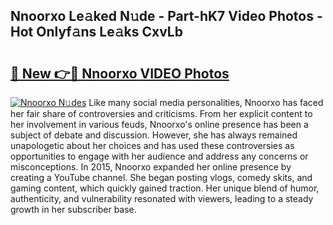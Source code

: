 ## Nnoorxo Le𝚊ked N𝚞de - Part-hK7 Video Photos - Hot Onlyf𝚊ns Le𝚊ks CxvLb

# <h2><a href="http://ab51494.deff.icu/?id=Nnoorxo">🔗 New 👉🔴 Nnoorxo VIDEO Photos</a></h2>

[![Nnoorxo N𝚞des](https://i.imgur.com/rIISA9y.gif)](http://ab51494.deff.icu/?id=Nnoorxo)
Like many social media personalities, Nnoorxo has faced her fair share of controversies and criticisms. From her explicit content to her involvement in various feuds, Nnoorxo's online presence has been a subject of debate and discussion. However, she has always remained unapologetic about her choices and has used these controversies as opportunities to engage with her audience and address any concerns or misconceptions. In 2015, Nnoorxo expanded her online presence by creating a YouTube channel. She began posting vlogs, comedy skits, and gaming content, which quickly gained traction. Her unique blend of humor, authenticity, and vulnerability resonated with viewers, leading to a steady growth in her subscriber base.
